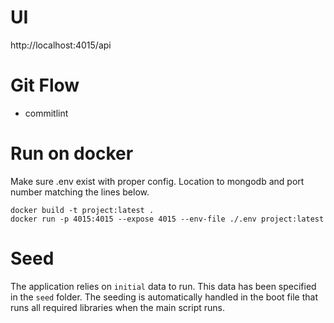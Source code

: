 # UI

http://localhost:4015/api

# Git Flow

- commitlint

# Run on docker

Make sure .env exist with proper config. Location to mongodb and port number matching the lines below.

```
docker build -t project:latest .
docker run -p 4015:4015 --expose 4015 --env-file ./.env project:latest
```

# Seed

The application relies on `initial` data to run. This data has been specified in the `seed` folder. The seeding is automatically handled in the boot file that runs all required libraries when the main script runs.
